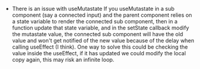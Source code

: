 * There is an issue with useMutastate
  If you useMutastate in a sub component (say a connected input) and the parent component relies on a state variable to render the connected sub component, then in a function update that state variable, and in the setState callback modify the mutastate value, the connected sub component will have the old value and won't get notified of the new value because of the delay when calling useEffect (I think). One way to solve this could be checking the value inside the useEffect, if it has updated we could modify the local copy again, this may risk an infinite loop.
